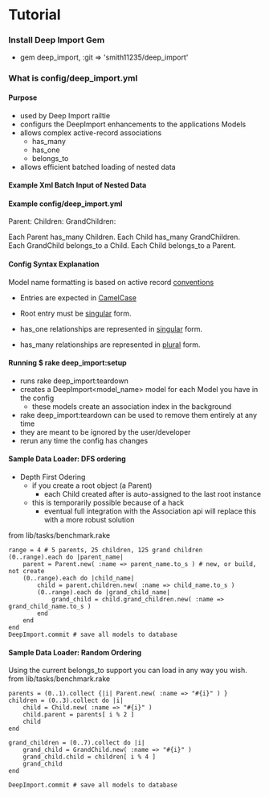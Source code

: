 # Tutorial

### Install Deep Import Gem

- gem deep_import, :git => 'smith11235/deep_import'

### What is config/deep_import.yml

#### Purpose
- used by Deep Import railtie
- configurs the DeepImport enhancements to the applications Models
- allows complex active-record associations
	- has_many
	- has_one
	- belongs_to
- allows efficient batched loading of nested data

#### Example Xml Batch Input of Nested Data
  <parents>
	  <parent name="Bill" >
		  <child name="Alice" />
		  <child name="Bob" >
	      <grand_child name="George" />
	      <grand_child name="Fred" />
	    </child>
		</parent>
		<parent name="Mary" >
			<child name="Mike" >
				<grand_child name="Wilma" />
			</child>
			<child name="Ike" >
				<grand_child name="Barney" />
			</child>
		</parent>
  </parents>

#### Example config/deep_import.yml 
  Parent:
   Children:
    GrandChildren:

Each Parent has_many Children.  Each Child has_many GrandChildren.<br />
Each GrandChild belongs_to a Child.  Each Child belongs_to a Parent.

#### Config Syntax Explanation
Model name formatting is based on active record [conventions](http://api.rubyonrails.org/classes/ActiveSupport/Inflector.html)
- Entries are expected in [CamelCase](http://api.rubyonrails.org/classes/ActiveSupport/Inflector.html#method-i-camelize)

- Root entry must be [singular](http://api.rubyonrails.org/classes/ActiveSupport/Inflector.html#method-i-singularize) form.
- has_one relationships are represented in [singular](http://api.rubyonrails.org/classes/ActiveSupport/Inflector.html#method-i-singularize) form.
- has_many relationships are represented in [plural](http://api.rubyonrails.org/classes/ActiveSupport/Inflector.html#method-i-pluralize) form.

#### Running $ rake deep_import:setup
- runs rake deep_import:teardown
- creates a DeepImport<model_name> model for each Model you have in the config
	- these models create an association index in the background
- rake deep_import:teardown can be used to remove them entirely at any time
- they are meant to be ignored by the user/developer
- rerun any time the config has changes

#### Sample Data Loader: DFS ordering
- Depth First Odering
	- if you create a root object (a Parent)
		- each Child created after is auto-assigned to the last root instance
	- this is temporarily possible because of a hack
		- eventual full integration with the Association api will replace this with a more robust solution

from lib/tasks/benchmark.rake

	range = 4 # 5 parents, 25 children, 125 grand children 
	(0..range).each do |parent_name|
		parent = Parent.new( :name => parent_name.to_s ) # new, or build, not create
		(0..range).each do |child_name|
			child = parent.children.new( :name => child_name.to_s )
			(0..range).each do |grand_child_name|
				grand_child = child.grand_children.new( :name => grand_child_name.to_s )
			end
		end
	end
	DeepImport.commit # save all models to database

#### Sample Data Loader: Random Ordering
Using the current belongs_to support you can load in any way you wish.
from lib/tasks/benchmark.rake

	parents = (0..1).collect {|i| Parent.new( :name => "#{i}" ) }
	children = (0..3).collect do |i| 
		child = Child.new( :name => "#{i}" )
		child.parent = parents[ i % 2 ]
		child
	end

	grand_children = (0..7).collect do |i|
		grand_child = GrandChild.new( :name => "#{i}" ) 
		grand_child.child = children[ i % 4 ]
		grand_child
	end

	DeepImport.commit # save all models to database
